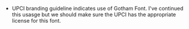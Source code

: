 * UPCI branding guideline indicates use of Gotham Font. I've continued this
  usasge but we should make sure the UPCI has the appropriate license for this
  font.
